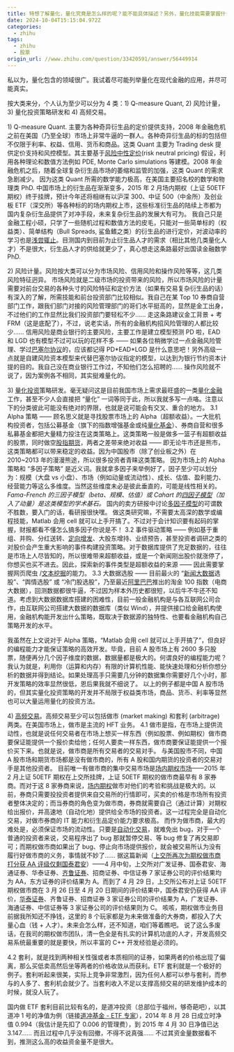 ```yaml
---
title: 特想了解量化，量化究竟是怎么样的呢？能不能具体描述？另外，量化技能需要掌握什么？
date: 2024-10-04T15:15:04.972Z
categories:
  - zhihu
tags:
  - zhihu
  - 股票
origin_url: //www.zhihu.com/question/33420591/answer/56449914
---
```

私以为，量化包含的领域很广。我试着尽可能列举量化在现代金融的应用，并尽可能真实。

按大类来分，个人认为至少可以分为 4 类：1) Q-measure Quant, 2) 风险计量，3) 量化投资策略研发和 4) 高频交易。

1\) Q-measure Quant. 主要为各种奇异衍生品的定价提供支持，2008 年金融危机之前在美国（乃至全球）市场上非常牛逼的一群人。各种奇异衍生品的标的包括但不仅限于利率、权益、信用、货币和商品。这类 Quant 主要为 Trading desk 提供定价支持和风控模型。其主要基于[风险中性定价](https://zhida.zhihu.com/search?content_id=17987540\&content_type=Answer\&match_order=1\&q=%E9%A3%8E%E9%99%A9%E4%B8%AD%E6%80%A7%E5%AE%9A%E4%BB%B7\&zd_token=eyJhbGciOiJIUzI1NiIsInR5cCI6IkpXVCJ9.eyJpc3MiOiJ6aGlkYV9zZXJ2ZXIiLCJleHAiOjE3MjgyMjc3MDMsInEiOiLpo47pmankuK3mgKflrprku7ciLCJ6aGlkYV9zb3VyY2UiOiJlbnRpdHkiLCJjb250ZW50X2lkIjoxNzk4NzU0MCwiY29udGVudF90eXBlIjoiQW5zd2VyIiwibWF0Y2hfb3JkZXIiOjEsInpkX3Rva2VuIjpudWxsfQ.EgfOlK2Eddkar_M5uP0vJUljDrt3HmbBAipo2ps4Pjo\&zhida_source=entity)(risk neutral pricing) 假设，利用各种理论和数值方法例如 PDE, Monte Carlo simulations 等建模。2008 年金融危机之后，随着全球复杂衍生品市场的萎缩和监管的加强，这类 Quant 的需求急剧减少。 因为这类 Quant 所需的数学能力极高，在美国主要招名校的数学和物理类 PhD. 中国市场上的衍生品在渐渐变多，2015 年 2 月场内期权（上证 50ETF 期权）终于挂牌，预计今年还将相继有以沪深 300、中证 500（中金所）及创业板 ETF（深交所）等各种标的的场内期权上市，这些标准衍生品的陆续上市都为国内复杂衍生品提供了对冲手段，未来复杂衍生品的发展大有可为。 我自己只是金融工程小硕，只学了一些随机过程和数值方法的皮毛，只能对一些简单标的（权益类）、简单结构（Bull Spreads, 鲨鱼鳍之类）的衍生品的进行定价，对波动率的学习也是[浅尝辄止](https://zhida.zhihu.com/search?content_id=17987540\&content_type=Answer\&match_order=1\&q=%E6%B5%85%E5%B0%9D%E8%BE%84%E6%AD%A2\&zd_token=eyJhbGciOiJIUzI1NiIsInR5cCI6IkpXVCJ9.eyJpc3MiOiJ6aGlkYV9zZXJ2ZXIiLCJleHAiOjE3MjgyMjc3MDMsInEiOiLmtYXlsJ3ovoTmraIiLCJ6aGlkYV9zb3VyY2UiOiJlbnRpdHkiLCJjb250ZW50X2lkIjoxNzk4NzU0MCwiY29udGVudF90eXBlIjoiQW5zd2VyIiwibWF0Y2hfb3JkZXIiOjEsInpkX3Rva2VuIjpudWxsfQ.jzkpkI-8CUOm9ixmwW5B0UtjEObQf6jPyC4Kl9iBKwM\&zhida_source=entity)。目测国内到目前为止衍生品人才的需求（相比其他几类量化人才）不是很大，衍生品人才的供给就更少了，真心想走这条路最好出国读金融数学 PhD.

2\) 风险计量。风险按大类可以分为市场风险、信用风险和操作风险等等，这几类风险特征迥异。 市场风险就是二级市场的投资带来的风险，所以市场风险的计量需要对前台交易的各种头寸的风险特征和定价方法（如果有交易复杂衍生品的话）有深入的了解，所需技能和前台投资部门比较相似。我自己在某 Top 10 券商自营部门工作，跟我们部门对接的风险管理部门的哥们水平挺高的，显然是金工出身，不过他们的工作显然比我们投资部门要轻松不少…… 走这条路建议金工背景 + 考 FRM（这是底配了），不过，说老实话，所有的金融机构招风险管理的人都比较少…… 信用风险是商业银行的主要风险，主要工作是建立模型预测 PD 啦，EAD 和 LGD 也有模型不过可以玩的花样不多 —— 如果各位稍微学过一点金融风险管理、学过[巴塞尔协议](https://zhida.zhihu.com/search?content_id=17987540\&content_type=Answer\&match_order=1\&q=%E5%B7%B4%E5%A1%9E%E5%B0%94%E5%8D%8F%E8%AE%AE\&zd_token=eyJhbGciOiJIUzI1NiIsInR5cCI6IkpXVCJ9.eyJpc3MiOiJ6aGlkYV9zZXJ2ZXIiLCJleHAiOjE3MjgyMjc3MDMsInEiOiLlt7TloZ7lsJTljY_orq4iLCJ6aGlkYV9zb3VyY2UiOiJlbnRpdHkiLCJjb250ZW50X2lkIjoxNzk4NzU0MCwiY29udGVudF90eXBlIjoiQW5zd2VyIiwibWF0Y2hfb3JkZXIiOjEsInpkX3Rva2VuIjpudWxsfQ.zWHQBJ4QYrpCI6s-BU9tXn0sxJOMlUVpmRTg2i28ak8\&zhida_source=entity)的，应该都记得 PD\*EAD\*LGD 是什么意思吧！另外高级一点就是自建风险资本模型来代替巴塞尔协议指定的模型，以达到为银行节约资本计提的目的。我自己没在商业银行工作过，不知他们怎么招聘的…… 操作风险就不说了，因为案例各不相同，其实挺难量化的。

3\) [量化投资](https://zhida.zhihu.com/search?content_id=17987540\&content_type=Answer\&match_order=2\&q=%E9%87%8F%E5%8C%96%E6%8A%95%E8%B5%84\&zd_token=eyJhbGciOiJIUzI1NiIsInR5cCI6IkpXVCJ9.eyJpc3MiOiJ6aGlkYV9zZXJ2ZXIiLCJleHAiOjE3MjgyMjc3MDMsInEiOiLph4_ljJbmipXotYQiLCJ6aGlkYV9zb3VyY2UiOiJlbnRpdHkiLCJjb250ZW50X2lkIjoxNzk4NzU0MCwiY29udGVudF90eXBlIjoiQW5zd2VyIiwibWF0Y2hfb3JkZXIiOjIsInpkX3Rva2VuIjpudWxsfQ.wlArge4gJZykugJerP3gR6FLEZU3j2CsxO2cktRm-rs\&zhida_source=entity)策略研发。毫无疑问这是目前我国市场上需求最旺盛的一类[量化金融](https://zhida.zhihu.com/search?content_id=17987540\&content_type=Answer\&match_order=1\&q=%E9%87%8F%E5%8C%96%E9%87%91%E8%9E%8D\&zd_token=eyJhbGciOiJIUzI1NiIsInR5cCI6IkpXVCJ9.eyJpc3MiOiJ6aGlkYV9zZXJ2ZXIiLCJleHAiOjE3MjgyMjc3MDMsInEiOiLph4_ljJbph5Hono0iLCJ6aGlkYV9zb3VyY2UiOiJlbnRpdHkiLCJjb250ZW50X2lkIjoxNzk4NzU0MCwiY29udGVudF90eXBlIjoiQW5zd2VyIiwibWF0Y2hfb3JkZXIiOjEsInpkX3Rva2VuIjpudWxsfQ.ZdFnlAZJb3lbVQLkOry2okcXOaDXT3xMydlAQrxQSGU\&zhida_source=entity)工作，甚至不少人会直接把 “量化” 一词等同于此，所以我就多写一点咯。注意以下的分类彼此可能没有绝对的界限，也就是说可能会有交叉、重合的地方。 3.1 Alpha 策略 —— 顾名思义就是寻找股票市场上的 Alpha（超额收益）。一大批机构投资者，包括公募基金（旗下的指数增强基金或纯[量化基金](https://zhida.zhihu.com/search?content_id=17987540\&content_type=Answer\&match_order=1\&q=%E9%87%8F%E5%8C%96%E5%9F%BA%E9%87%91\&zd_token=eyJhbGciOiJIUzI1NiIsInR5cCI6IkpXVCJ9.eyJpc3MiOiJ6aGlkYV9zZXJ2ZXIiLCJleHAiOjE3MjgyMjc3MDMsInEiOiLph4_ljJbln7rph5EiLCJ6aGlkYV9zb3VyY2UiOiJlbnRpdHkiLCJjb250ZW50X2lkIjoxNzk4NzU0MCwiY29udGVudF90eXBlIjoiQW5zd2VyIiwibWF0Y2hfb3JkZXIiOjEsInpkX3Rva2VuIjpudWxsfQ.tNmnZAltWybIPqeS-sCbTFgcqaqJJEpI1Yvp_6iYESs\&zhida_source=entity)）、券商自营和很多私募基金都把大量精力投注在这类策略上。这类策略一般是做多一篮子有超额收益的股票，同时做空[股指期货](https://zhida.zhihu.com/search?content_id=17987540\&content_type=Answer\&match_order=1\&q=%E8%82%A1%E6%8C%87%E6%9C%9F%E8%B4%A7\&zd_token=eyJhbGciOiJIUzI1NiIsInR5cCI6IkpXVCJ9.eyJpc3MiOiJ6aGlkYV9zZXJ2ZXIiLCJleHAiOjE3MjgyMjc3MDMsInEiOiLogqHmjIfmnJ_otKciLCJ6aGlkYV9zb3VyY2UiOiJlbnRpdHkiLCJjb250ZW50X2lkIjoxNzk4NzU0MCwiY29udGVudF90eXBlIjoiQW5zd2VyIiwibWF0Y2hfb3JkZXIiOjEsInpkX3Rva2VuIjpudWxsfQ.x4-7Q2WLG93E_gYkNP_f7otbCN-2ounswlF5C70CCyM\&zhida_source=entity)，两者之差带来绝对收益 —— 即无论牛市还是熊市，这类策略都可以带来稳定的收益。因为中国股市（除了创业板之外）在 2010\~2013 年的漫漫熊途，所以很多投资者青睐这类策略。 因为市场上的 Alpha 策略和 “多因子策略” 是近义词。我就拿多因子来举例好了，因子至少可以划分为：规模（大盘 vs 小盘）、市场（例如动量或流动性）、成长、估值、盈利能力、经营能力等这么多维度。当然这些维度未必是彼此垂直的，可能是线性相关的。*Fama-French 的三因子模型（beta、规模、估值）或 Cahart 的[四因子模型](https://zhida.zhihu.com/search?content_id=17987540\&content_type=Answer\&match_order=1\&q=%E5%9B%9B%E5%9B%A0%E5%AD%90%E6%A8%A1%E5%9E%8B\&zd_token=eyJhbGciOiJIUzI1NiIsInR5cCI6IkpXVCJ9.eyJpc3MiOiJ6aGlkYV9zZXJ2ZXIiLCJleHAiOjE3MjgyMjc3MDMsInEiOiLlm5vlm6DlrZDmqKHlnosiLCJ6aGlkYV9zb3VyY2UiOiJlbnRpdHkiLCJjb250ZW50X2lkIjoxNzk4NzU0MCwiY29udGVudF90eXBlIjoiQW5zd2VyIiwibWF0Y2hfb3JkZXIiOjEsInpkX3Rva2VuIjpudWxsfQ.YHUPbueEsoQGvYb4FBnLftQB2uQiVDFLZYFEbINEEKk\&zhida_source=entity)（加入了动量）是这类模型的学术基石。* 国内的卖方研报中讨论[多因子模型](https://zhida.zhihu.com/search?content_id=17987540\&content_type=Answer\&match_order=1\&q=%E5%A4%9A%E5%9B%A0%E5%AD%90%E6%A8%A1%E5%9E%8B\&zd_token=eyJhbGciOiJIUzI1NiIsInR5cCI6IkpXVCJ9.eyJpc3MiOiJ6aGlkYV9zZXJ2ZXIiLCJleHAiOjE3MjgyMjc3MDMsInEiOiLlpJrlm6DlrZDmqKHlnosiLCJ6aGlkYV9zb3VyY2UiOiJlbnRpdHkiLCJjb250ZW50X2lkIjoxNzk4NzU0MCwiY29udGVudF90eXBlIjoiQW5zd2VyIiwibWF0Y2hfb3JkZXIiOjEsInpkX3Rva2VuIjpudWxsfQ.0-TugGUMx8gdjl3PEhxRBK3WHIweLbFrxKf9oY66WHo\&zhida_source=entity)的可谓数不胜数，要入门的话，看研报很快嘿。 做这类研究嘛，不需要太高深的数学或编程技能，Matlab 会用 cell 就可以上手开搞了。不过对于会计知识要有起码的掌握，财报都看不懂怎么搞多因子你说是不！ 3.2 事件驱动策略 —— 例如基于重组、并购、分红送转、[定向增发](https://zhida.zhihu.com/search?content_id=17987540\&content_type=Answer\&match_order=1\&q=%E5%AE%9A%E5%90%91%E5%A2%9E%E5%8F%91\&zd_token=eyJhbGciOiJIUzI1NiIsInR5cCI6IkpXVCJ9.eyJpc3MiOiJ6aGlkYV9zZXJ2ZXIiLCJleHAiOjE3MjgyMjc3MDMsInEiOiLlrprlkJHlop7lj5EiLCJ6aGlkYV9zb3VyY2UiOiJlbnRpdHkiLCJjb250ZW50X2lkIjoxNzk4NzU0MCwiY29udGVudF90eXBlIjoiQW5zd2VyIiwibWF0Y2hfb3JkZXIiOjEsInpkX3Rva2VuIjpudWxsfQ.jxadycEx183YxxpiGOGt8srnXLu376BxtR5CkngtKLw\&zhida_source=entity)、大股东增持、业绩预告，甚至投资者调研之类的对股价会产生重大影响的事件构建投资策略。对于数据库提供了充足数据的，往往是市场上人尽皆知的，所以很难带来超额收益，或是一个新闻刚出股价就涨停了，你想买也买不进去。因此，探索新的事件类型是超额收益的来源 —— 因此需要掌握网页爬虫 /[文本挖掘](https://zhida.zhihu.com/search?content_id=17987540\&content_type=Answer\&match_order=1\&q=%E6%96%87%E6%9C%AC%E6%8C%96%E6%8E%98\&zd_token=eyJhbGciOiJIUzI1NiIsInR5cCI6IkpXVCJ9.eyJpc3MiOiJ6aGlkYV9zZXJ2ZXIiLCJleHAiOjE3MjgyMjc3MDMsInEiOiLmlofmnKzmjJbmjpgiLCJ6aGlkYV9zb3VyY2UiOiJlbnRpdHkiLCJjb250ZW50X2lkIjoxNzk4NzU0MCwiY29udGVudF90eXBlIjoiQW5zd2VyIiwibWF0Y2hfb3JkZXIiOjEsInpkX3Rva2VuIjpudWxsfQ.7vLqCea2DfVyvS7jSYCGBY-jONikLrhZOtwsFI82JPk\&zhida_source=entity)的能力。 3.3 大数据选股 —— 目前最火的 “[新闻大数据](https://zhida.zhihu.com/search?content_id=17987540\&content_type=Answer\&match_order=1\&q=%E6%96%B0%E9%97%BB%E5%A4%A7%E6%95%B0%E6%8D%AE\&zd_token=eyJhbGciOiJIUzI1NiIsInR5cCI6IkpXVCJ9.eyJpc3MiOiJ6aGlkYV9zZXJ2ZXIiLCJleHAiOjE3MjgyMjc3MDMsInEiOiLmlrDpl7vlpKfmlbDmja4iLCJ6aGlkYV9zb3VyY2UiOiJlbnRpdHkiLCJjb250ZW50X2lkIjoxNzk4NzU0MCwiY29udGVudF90eXBlIjoiQW5zd2VyIiwibWF0Y2hfb3JkZXIiOjEsInpkX3Rva2VuIjpudWxsfQ.LN5mqxGButEGmy8kIEXnalxEHtAYmsHicIa6hLorPso\&zhida_source=entity)选股”、“舆情选股” 或 “冷门股选股”，乃至最近[阿里巴巴](https://zhida.zhihu.com/search?content_id=17987540\&content_type=Answer\&match_order=1\&q=%E9%98%BF%E9%87%8C%E5%B7%B4%E5%B7%B4\&zd_token=eyJhbGciOiJIUzI1NiIsInR5cCI6IkpXVCJ9.eyJpc3MiOiJ6aGlkYV9zZXJ2ZXIiLCJleHAiOjE3MjgyMjc3MDMsInEiOiLpmL_ph4zlt7Tlt7QiLCJ6aGlkYV9zb3VyY2UiOiJlbnRpdHkiLCJjb250ZW50X2lkIjoxNzk4NzU0MCwiY29udGVudF90eXBlIjoiQW5zd2VyIiwibWF0Y2hfb3JkZXIiOjEsInpkX3Rva2VuIjpudWxsfQ.hWdhGInptB1NuTODfIXpIrmBxeS3w0CvmvaxG-rKTc4\&zhida_source=entity)推出的淘金 100 指数（电商大数据），回测数据都很牛逼，不过因为样本外历史都很短，以后牛不牛还不知道。考虑到大数据数据库搭建的困难性，目前一般金融机构是与各互联网公司合作，由互联网公司搭建大数据的数据库（类似 Wind），并提供接口给金融机构使用，金融机构能开发出什么策略，既取决于数据源的独特性、也要看金融机构自己策略开发的水平。

我虽然在上文说对于 Alpha 策略，“Matlab 会用 cell 就可以上手开搞了”，但良好的编程能力才能保证策略的高效开发。毕竟，目前 A 股市场上有 2600 多只股票，随便再分几个因子维度的数据，数据量都是极大的。何谓良好的编程能力呢？我认为就是，利用你（运算和内存）有限的计算机性能、能快速处理和分析你想分析的数据并得到结论。如果处理高手只需要几分钟的数据集你需要好几个小时，那开发策略的效率显然很低，恩后果我就不细说了。 以上的例子都是中国 A 股市场的，但其实量化投资策略的开发并不局限于权益类市场，商品、货币、利率等显然也可以大量运用量化的投资方法。

4\) [高频交易](https://zhida.zhihu.com/search?content_id=17987540\&content_type=Answer\&match_order=2\&q=%E9%AB%98%E9%A2%91%E4%BA%A4%E6%98%93\&zd_token=eyJhbGciOiJIUzI1NiIsInR5cCI6IkpXVCJ9.eyJpc3MiOiJ6aGlkYV9zZXJ2ZXIiLCJleHAiOjE3MjgyMjc3MDMsInEiOiLpq5jpopHkuqTmmJMiLCJ6aGlkYV9zb3VyY2UiOiJlbnRpdHkiLCJjb250ZW50X2lkIjoxNzk4NzU0MCwiY29udGVudF90eXBlIjoiQW5zd2VyIiwibWF0Y2hfb3JkZXIiOjIsInpkX3Rva2VuIjpudWxsfQ.dbg4k3W2GVTk1i6mCJs9cpT8pwl_RID_EFE1gmcSkFE\&zhida_source=entity)。高频交易至少可以包括做市 (market making) 和套利 (arbitrage) 两类。在美国市场上，做市是主流的 HFT 业务。 4.1 做市是指，在市场上提供流动性，也就是说任何交易者在市场上想买一样东西（例如股票、例如期权）做市商要保证能提供一个报价卖给他；任何人要卖一样东西，做市商要保证能提供一个报价买下来。也就是说，做市商是所有交易者的交易对手。 与美国股市不同，中国 A 股市场和期货市场都是没有做市商的，所有 A 股和国内期货的投资者的交易对手是其他投资者。 目前唯一有做市商的集中交易市场是[场内期权市场](https://zhida.zhihu.com/search?content_id=17987540\&content_type=Answer\&match_order=1\&q=%E5%9C%BA%E5%86%85%E6%9C%9F%E6%9D%83%E5%B8%82%E5%9C%BA\&zd_token=eyJhbGciOiJIUzI1NiIsInR5cCI6IkpXVCJ9.eyJpc3MiOiJ6aGlkYV9zZXJ2ZXIiLCJleHAiOjE3MjgyMjc3MDMsInEiOiLlnLrlhoXmnJ_mnYPluILlnLoiLCJ6aGlkYV9zb3VyY2UiOiJlbnRpdHkiLCJjb250ZW50X2lkIjoxNzk4NzU0MCwiY29udGVudF90eXBlIjoiQW5zd2VyIiwibWF0Y2hfb3JkZXIiOjEsInpkX3Rva2VuIjpudWxsfQ.ExYDD6DtzJMEqq5KFHMtT8KN6FTLVhMvHcgBe_J1yCo\&zhida_source=entity)——2015 年 2 月上证 50ETF 期权在上交所挂牌，上证 50ETF 期权的做市商最早有 8 家券商。而对于这 8 家券商来说，[场内期权](https://zhida.zhihu.com/search?content_id=17987540\&content_type=Answer\&match_order=4\&q=%E5%9C%BA%E5%86%85%E6%9C%9F%E6%9D%83\&zd_token=eyJhbGciOiJIUzI1NiIsInR5cCI6IkpXVCJ9.eyJpc3MiOiJ6aGlkYV9zZXJ2ZXIiLCJleHAiOjE3MjgyMjc3MDMsInEiOiLlnLrlhoXmnJ_mnYMiLCJ6aGlkYV9zb3VyY2UiOiJlbnRpdHkiLCJjb250ZW50X2lkIjoxNzk4NzU0MCwiY29udGVudF90eXBlIjoiQW5zd2VyIiwibWF0Y2hfb3JkZXIiOjQsInpkX3Rva2VuIjpudWxsfQ.rETO2hjapsOPqmMyUmMP9Y8y7u_og_48ViDXrVxa_f0\&zhida_source=entity)做市对他们的考验和挑战是极大的。以前，券商只需要投投资者提供来自交易所的行情即可，买卖的价格是市场所有投资者整体决定的；而当券商的角色变为做市商，券商就需要自己（通过计算）对期权给出报价，并高速地（自动化地）提供给全市场的投资者。这一过程完全是自动化交易，对做市券商的 IT 能力和衍生品定价能力要求极高。 而作为做市商，最大的难处是，必须保证市场的流动性。只要是[自动化交易](https://zhida.zhihu.com/search?content_id=17987540\&content_type=Answer\&match_order=2\&q=%E8%87%AA%E5%8A%A8%E5%8C%96%E4%BA%A4%E6%98%93\&zd_token=eyJhbGciOiJIUzI1NiIsInR5cCI6IkpXVCJ9.eyJpc3MiOiJ6aGlkYV9zZXJ2ZXIiLCJleHAiOjE3MjgyMjc3MDMsInEiOiLoh6rliqjljJbkuqTmmJMiLCJ6aGlkYV9zb3VyY2UiOiJlbnRpdHkiLCJjb250ZW50X2lkIjoxNzk4NzU0MCwiY29udGVudF90eXBlIjoiQW5zd2VyIiwibWF0Y2hfb3JkZXIiOjIsInpkX3Rva2VuIjpudWxsfQ.KYhVWH2WYsf1WN67zIB-kA7zBnwckajsEoDHnmYS1uE\&zhida_source=entity)，就难免出 bug，对于一个普通的投资者来说，交易程序出了 bug 那就暂停交易、等 bug 修复了再交易即可；而期权做市商如果出了 bug、停止向市场提供报价，就会被交易所认为没有履行好做市商的义务，事情就不妙了…… 据这篇新闻（[上交所再次为期权做市商打分获 AA 评级仅剩国泰君安](https://link.zhihu.com/?target=http%3A//www.indexfunds.com.cn/html/news/35864.html)）——4 月中旬，上交所对广发证券、国泰君安、海通证券、华泰证券、[齐鲁证券](https://zhida.zhihu.com/search?content_id=17987540\&content_type=Answer\&match_order=1\&q=%E9%BD%90%E9%B2%81%E8%AF%81%E5%88%B8\&zd_token=eyJhbGciOiJIUzI1NiIsInR5cCI6IkpXVCJ9.eyJpc3MiOiJ6aGlkYV9zZXJ2ZXIiLCJleHAiOjE3MjgyMjc3MDMsInEiOiLpvZDpsoHor4HliLgiLCJ6aGlkYV9zb3VyY2UiOiJlbnRpdHkiLCJjb250ZW50X2lkIjoxNzk4NzU0MCwiY29udGVudF90eXBlIjoiQW5zd2VyIiwibWF0Y2hfb3JkZXIiOjEsInpkX3Rva2VuIjpudWxsfQ.muJ5nfitH0haUjqCiK77TfeXNGL-EGUGiBZMF4TN9ks\&zhida_source=entity)、招商证券、中信证券 7 家证券公司的评价结果均为 AA，东方证券的评价结果为 A。而到了 4 月 29 日，上交所公布对上证 50ETF 期权做市商在 3 月 26 日至 4 月 20 日期间的评价结果中，国泰君安仍获得 AA 评价，[华泰证券](https://zhida.zhihu.com/search?content_id=17987540\&content_type=Answer\&match_order=2\&q=%E5%8D%8E%E6%B3%B0%E8%AF%81%E5%88%B8\&zd_token=eyJhbGciOiJIUzI1NiIsInR5cCI6IkpXVCJ9.eyJpc3MiOiJ6aGlkYV9zZXJ2ZXIiLCJleHAiOjE3MjgyMjc3MDMsInEiOiLljY7ms7Dor4HliLgiLCJ6aGlkYV9zb3VyY2UiOiJlbnRpdHkiLCJjb250ZW50X2lkIjoxNzk4NzU0MCwiY29udGVudF90eXBlIjoiQW5zd2VyIiwibWF0Y2hfb3JkZXIiOjIsInpkX3Rva2VuIjpudWxsfQ.6r3_aAgqAmm5Wm8gGt7ePxH22-2KeO1xgPjvRr9rQsc\&zhida_source=entity)、齐鲁证券、招商证券 3 家证券公司的评价结果为 A，广发证券、海通证券、中信证券等 3 家证券公司的评价结果则为 C。 咳咳，期权做市业务目前据我所知还不挣钱，这里的 8 个玩家都是为未来做准备的大券商，都投入了大量心血（钱 + 人才）。未来会怎么样，还不知道，咱们等着瞧吧。 说了这么多废话，在我司的期权做市团队，清一色全是有扎实的计算机功底的人才，开发高频交易系统最重要的就是要快，所以丰富的 C++ 开发经验是必须的。

4.2 套利，就是找到两种相关性强或者本质相同的证券，如果两者的价格出现了偏离，那么买低卖高然后坐等两者的价格收敛从而获利。ETF 套利就是一个极好的例子。套利听起来很美，实际上竞争非常激烈，因为任何人都可以参与套利，而参与的人多了、套利机会就少了。当套利收入不足以支撑高频交易的研发维护成本的时候，就没人玩了。

国内做 ETF 套利目前比较有名的，是道冲投资（总部位于福州，够奇葩吧），以其道冲 1 号的净值为例（链接[道冲基金 - ETF 专家](https://link.zhihu.com/?target=http%3A//www.daochong.com.cn/article_3262.html)），2014 年 8 月 28 日成立时净值 0.994（我估计是先扣了 0.006 的管理费），到 2015 年 4 月 30 日净值已达 3.147…… 而且过程中几乎没有回撤，不得不说真强…… 不过其资金量数据看不到，推测这么高的收益资金量不是很大。
